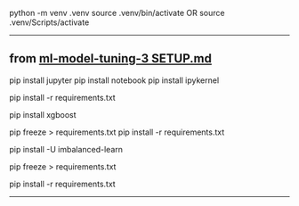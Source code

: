 python -m venv .venv
source .venv/bin/activate
OR
source .venv/Scripts/activate

------------------------------

from [ml-model-tuning-3 SETUP.md](https://raw.githubusercontent.com/CoderSales/ml-model-tuning-3/main/SETUP.md?token=GHSAT0AAAAAABZB25MXXA5H5SKFVFUXQTYSZBDCQGA)
------------------------------

<ignore requirements.txt>

pip install jupyter
pip install notebook
pip install ipykernel

pip install -r requirements.txt

pip install xgboost

pip freeze > requirements.txt
pip install -r requirements.txt

pip install -U imbalanced-learn

pip freeze > requirements.txt

pip install -r requirements.txt

------------------------------

